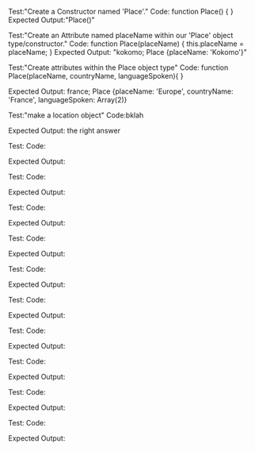 Test:"Create a Constructor named 'Place'."
Code: function Place() {
}
Expected Output:"Place()"

Test:"Create an Attribute named placeName within our 'Place'  object type/constructor."
Code:
function Place(placeName) {
this.placeName = placeName;
}
Expected Output:
"kokomo;
Place {placeName: 'Kokomo'}"

Test:"Create attributes within the Place object type"
Code:
function Place(placeName, countryName, languageSpoken){
}

Expected Output:
france;
Place {placeName: 'Europe', countryName: 'France', languageSpoken: Array(2)}

Test:"make a location object"
Code:bklah

Expected Output: the right answer

Test:
Code:

Expected Output:

Test:
Code:

Expected Output:

Test:
Code:

Expected Output:

Test:
Code:

Expected Output:

Test:
Code:

Expected Output:

Test:
Code:

Expected Output:

Test:
Code:

Expected Output:

Test:
Code:

Expected Output:

Test:
Code:

Expected Output:

Test:
Code:

Expected Output: